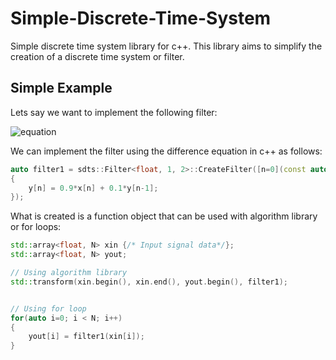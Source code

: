 # Simple-Discrete-Time-System #

Simple discrete time system library for c++. This library aims to simplify the creation of a discrete time system or filter.

## Simple Example ##
Lets say we want to implement the following filter:

![equation](https://latex.codecogs.com/png.image?\inline&space;\dpi{110}\bg{white}y[n]=0.9\times&space;x[n]&plus;0.1\times&space;y[n-1])

We can implement the filter using the difference equation in c++ as follows:

```c++
auto filter1 = sdts::Filter<float, 1, 2>::CreateFilter([n=0](const auto& x, auto& y)
{
    y[n] = 0.9*x[n] + 0.1*y[n-1];
});
```

What is created is a function object that can be used with algorithm library or for loops:

```c++
std::array<float, N> xin {/* Input signal data*/};
std::array<float, N> yout;

// Using algorithm library
std::transform(xin.begin(), xin.end(), yout.begin(), filter1);


// Using for loop
for(auto i=0; i < N; i++)
{
    yout[i] = filter1(xin[i]);
}
```
